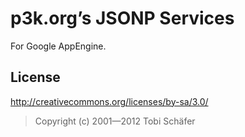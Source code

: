 p3k.org’s JSONP Services
========================

For Google AppEngine.

License
-------

http://creativecommons.org/licenses/by-sa/3.0/

> Copyright (c) 2001—2012 Tobi Schäfer